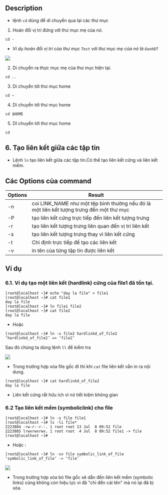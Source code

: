 

## Description
- lệnh `cd` dùng để di chuyển qua lại các thư mục
    
1.  Hoán đổi vị trí đứng với thư mục mẹ của nó. 

`cd -`

- *Ví dụ hoán đổi vị trí của thư mục `Test` với thư mục mẹ của nó là `OanhDT`*

![](https://imgur.com/gt5zuh1.jpg)

2. Di chuyển ra thực mục mẹ của thư mục hiện tại.

`cd ..`

3. Di chuyển tới thư mục home 

`cd ~`

4. Di chuyển tới thư mục home 

`cd $HOME`

5. DI chuyển tới thư mục home 

`cd `

## 6. Tạo liên kết giữa các tập tin

-  Lệnh `ln` tạo liên kết giữa các tập tin.Có thể tạo liên kết cứng và liên kết mềm.
## Các Options của command

|Options|Result |
|---|---|
|-n | coi LINK_NAME như một tệp bình thường nếu đó là một liên kết tượng trưng đến một thư mục|
|-P|tạo liên kết cứng trực tiếp đến liên kết tượng trưng|
|-r| tạo liên kết tượng trưng liên quan đến vị trí liên kết|
|-s|  tạo liên kết tượng trưng thay vì liên kết cứng|
|-t|Chỉ định trực tiếp để tạo các liên kết|
|-v|in tên của từng tập tin được liên kết|

## Ví dụ

### 6.1. Ví dụ tạo một liên kết (hardlink) cứng của file1 đã tồn tại. 
```
[root@localhost ~]# echo "day la file" > file1
[root@localhost ~]# cat file1
day la file
[root@localhost ~]# ln file1 file2
[root@localhost ~]# cat file2
day la file
```

- Hoặc
```
[root@localhost ~]# ln -v file2 hardlinkd_of_file2
‘hardlinkd_of_file2’ => ‘file2’
```
Sau đó chúng ta dùng lệnh `ll` để kiểm tra 

![](https://imgur.com/5bbn8Jo.jpg)

- Trong trường hợp xóa file gốc đi thì khi `cat` file liên kết vẫn in ra nội dung.

```
[root@localhost ~]# cat hardlinkd_of_file2
day la file
```
- Liên kết cứng rất hữu ích vì nó tiết kiệm không gian 

### 6.2 Tạo liên kết mềm (symboliclink) cho file 

```
[root@localhost ~]# ln -s file file1
[root@localhost ~]# ls -li file*
2223884 -rw-r--r--. 1 root root 13 Jul  8 09:52 file
2223885 lrwxrwxrwx. 1 root root  4 Jul  8 09:52 file1 -> file
[root@localhost ~]#
```

- Hoặc : 
```
[root@localhost ~]# ln -sv file symbolic_link_of_file
‘symbolic_link_of_file’ -> ‘file’
```
<img src="https://imgur.com/0FK06g9.jpg">

- Trong trường hợp xóa bỏ file gốc sẽ dẫn đến liên kết mềm (symbolic links) cũng không còn hiệu lực vì đã "chỉ đến cái tên" mà nó lại đã bị xóa. 

<a name ="Basic commmands">